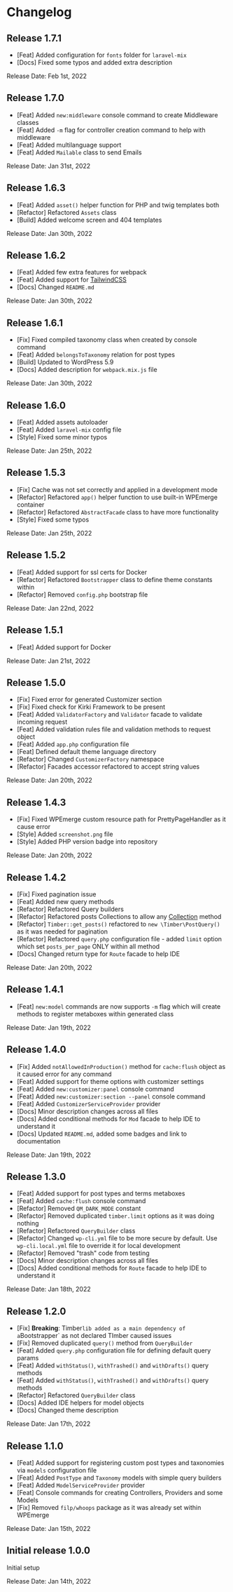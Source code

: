 # Changelog

## Release 1.7.1

- [Feat] Added configuration for `fonts` folder for `laravel-mix`
- [Docs] Fixed some typos and added extra description

Release Date: Feb 1st, 2022

## Release 1.7.0

- [Feat] Added `new:middleware` console command to create Middleware classes
- [Feat] Added `-m` flag for controller creation command to help with middleware
- [Feat] Added multilanguage support
- [Feat] Added `Mailable` class to send Emails

Release Date: Jan 31st, 2022

## Release 1.6.3

- [Feat] Added `asset()` helper function for PHP and twig templates both
- [Refactor] Refactored `Assets` class
- [Build] Added welcome screen and 404 templates

Release Date: Jan 30th, 2022

## Release 1.6.2

- [Feat] Added few extra features for webpack
- [Feat] Added support for [TailwindCSS](https://tailwindcss.com/)
- [Docs] Changed `README.md`

Release Date: Jan 30th, 2022

## Release 1.6.1

- [Fix] Fixed compiled taxonomy class when created by console command
- [Feat] Added `belongsToTaxonomy` relation for post types
- [Build] Updated to WordPress 5.9
- [Docs] Added description for `webpack.mix.js` file

Release Date: Jan 30th, 2022

## Release 1.6.0

- [Feat] Added assets autoloader
- [Feat] Added `laravel-mix` config file
- [Style] Fixed some minor typos

Release Date: Jan 25th, 2022

## Release 1.5.3

- [Fix] Cache was not set correctly and applied in a development mode
- [Refactor] Refactored `app()` helper function to use built-in WPEmerge container
- [Refactor] Refactored `AbstractFacade` class to have more functionality
- [Style] Fixed some typos

Release Date: Jan 25th, 2022

## Release 1.5.2

- [Feat] Added support for ssl certs for Docker
- [Refactor] Refactored `Bootstrapper` class to define theme constants within
- [Refactor] Removed `config.php` bootstrap file

Release Date: Jan 22nd, 2022

## Release 1.5.1

- [Feat] Added support for Docker

Release Date: Jan 21st, 2022

## Release 1.5.0

- [Fix] Fixed error for generated Customizer section
- [Fix] Fixed check for Kirki Framework to be present
- [Feat] Added `ValidatorFactory` and `Validator` facade to validate incoming request
- [Feat] Added validation rules file and validation methods to request object
- [Feat] Added `app.php` configuration file
- [Feat] Defined default theme language directory
- [Refactor] Changed `CustomizerFactory` namespace
- [Refactor] Facades accessor refactored to accept string values

Release Date: Jan 20th, 2022

## Release 1.4.3

- [Fix] Fixed WPEmerge custom resource path for PrettyPageHandler as it cause error
- [Style] Added `screenshot.png` file
- [Style] Added PHP version badge into repository

Release Date: Jan 20th, 2022

## Release 1.4.2

- [Fix] Fixed pagination issue
- [Feat] Added new query methods
- [Refactor] Refactored Query builders
- [Refactor] Refactored posts Collections to allow any [Collection](https://laravel.com/docs/8.x/collections) method
- [Refactor] `Timber::get_posts()` refactored to `new \Timber\PostQuery()` as it was needed for pagination
- [Refactor] Refactored `query.php` configuration file - added `limit` option which set `posts_per_page` ONLY within all method
- [Docs] Changed return type for `Route` facade to help IDE

Release Date: Jan 20th, 2022

## Release 1.4.1

- [Feat] `new:model` commands are now supports `-m` flag which will create methods to register metaboxes within generated class

Release Date: Jan 19th, 2022

## Release 1.4.0

- [Fix] Added `notAllowedInProduction()` method for `cache:flush` object as it caused error for any command
- [Feat] Added support for theme options with customizer settings
- [Feat] Added `new:customizer:panel` console command
- [Feat] Added `new:customizer:section --panel` console command
- [Feat] Added `CustomizerServiceProvider` provider
- [Docs] Minor description changes across all files 
- [Docs] Added conditional methods for `Mod` facade to help IDE to understand it
- [Docs] Updated `README.md`, added some badges and link to documentation

Release Date: Jan 19th, 2022

## Release 1.3.0

- [Feat] Added support for post types and terms metaboxes
- [Feat] Added `cache:flush` console command
- [Refactor] Removed `QM_DARK_MODE` constant 
- [Refactor] Removed duplicated `timber.limit` options as it was doing nothing
- [Refactor] Refactored `QueryBuilder` class
- [Refactor] Changed `wp-cli.yml` file to be more secure by default. Use `wp-cli.local.yml` file to override it for local development
- [Refactor] Removed "trash" code from testing
- [Docs] Minor description changes across all files 
- [Docs] Added conditional methods for `Route` facade to help IDE to understand it

Release Date: Jan 18th, 2022

## Release 1.2.0

- [Fix] **Breaking**: Timber` lib added as a main dependency of a `Bootstrapper` as not declared TImber caused issues
- [Fix] Removed duplicated `query()` method from `QueryBuilder` 
- [Feat] Added `query.php` configuration file for defining default query params
- [Feat] Added `withStatus()`, `withTrashed()` and `withDrafts()` query methods
- [Feat] Added `withStatus()`, `withTrashed()` and `withDrafts()` query methods
- [Refactor] Refactored `QueryBuilder` class
- [Docs] Added IDE helpers for model objects
- [Docs] Changed theme description

Release Date: Jan 17th, 2022

## Release 1.1.0

- [Feat] Added support for registering custom post types and taxonomies via `models` configuration file
- [Feat] Added `PostType` and `Taxonomy` models with simple query builders
- [Feat] Added `ModelServiceProvider` provider
- [Feat] Console commands for creating Controllers, Providers and some Models
- [Fix] Removed `filp/whoops` package as it was already set within WPEmerge

Release Date: Jan 15th, 2022

## Initial release 1.0.0

Initial setup

Release Date: Jan 14th, 2022